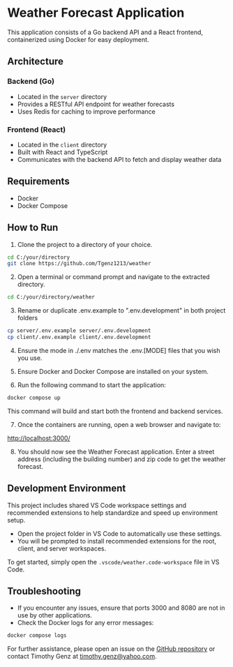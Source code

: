 # Weather Forecast Application

This application consists of a Go backend API and a React frontend, containerized using Docker for easy deployment.

## Architecture

### Backend (Go)
- Located in the `server` directory
- Provides a RESTful API endpoint for weather forecasts
- Uses Redis for caching to improve performance

### Frontend (React)
- Located in the `client` directory
- Built with React and TypeScript
- Communicates with the backend API to fetch and display weather data

## Requirements

- Docker
- Docker Compose

## How to Run

1. Clone the project to a directory of your choice.

```bash
cd C:/your/directory
git clone https://github.com/Tgenz1213/weather
```

2. Open a terminal or command prompt and navigate to the extracted directory.

```bash
cd C:/your/directory/weather
```

3. Rename or duplicate .env.example to ".env.development" in both project folders

```bash
cp server/.env.example server/.env.development
cp client/.env.example client/.env.development
```

4. Ensure the mode in ./.env matches the .env.[MODE] files that you wish you use.

5. Ensure Docker and Docker Compose are installed on your system.

6. Run the following command to start the application:

```bash
docker compose up
```

This command will build and start both the frontend and backend services.

7. Once the containers are running, open a web browser and navigate to:

[http://localhost:3000/](http://localhost:3000/)


8. You should now see the Weather Forecast application. Enter a street address (including the building number) and zip code to get the weather forecast.

## Development Environment

This project includes shared VS Code workspace settings and recommended extensions to help standardize and speed up environment setup. 

- Open the project folder in VS Code to automatically use these settings.
- You will be prompted to install recommended extensions for the root, client, and server workspaces.

To get started, simply open the `.vscode/weather.code-workspace` file in VS Code.

## Troubleshooting

- If you encounter any issues, ensure that ports 3000 and 8080 are not in use by other applications.
- Check the Docker logs for any error messages:

```bash
docker compose logs
```

For further assistance, please open an issue on the [GitHub repository](https://github.com/Tgenz1213/weather/issues) or contact Timothy Genz at timothy.genz@yahoo.com.
